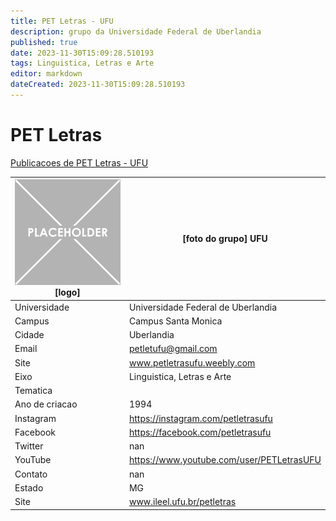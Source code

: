 ```yaml
---
title: PET Letras - UFU
description: grupo da Universidade Federal de Uberlandia
published: true
date: 2023-11-30T15:09:28.510193
tags: Linguistica, Letras e Arte
editor: markdown
dateCreated: 2023-11-30T15:09:28.510193
---
```


# PET Letras

[Publicacoes de PET Letras - UFU](/atividade/160PETLetrasUFU/feed.md)

| ![placeholder.png](/placeholder.png) [logo] | [foto do grupo] UFU         |
| ------------------------------------------- | ------------------------------------------------- |
| Universidade                                | Universidade Federal de Uberlandia      |
| Campus                                      | Campus Santa Monica            |
| Cidade                                      | Uberlandia             |
| Email                                       | petletufu@gmail.com             |
| Site                                        | www.petletrasufu.weebly.com              |
| Eixo                                        | Linguistica, Letras e Arte              |
| Tematica                                    |           |
| Ano de criacao                              | 1994        |
| Instagram                                   | https://instagram.com/petletrasufu         |
| Facebook                                    | https://facebook.com/petletrasufu          |
| Twitter                                     | nan           |
| YouTube                                     | https://www.youtube.com/user/PETLetrasUFU           |
| Contato                                     | nan         |
| Estado                                      |  MG            |
| Site                                        | www.ileel.ufu.br/petletras |
